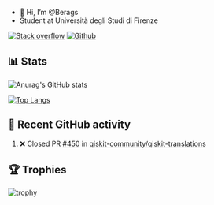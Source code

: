 - 👋 Hi, I’m @Berags
- Student at Università degli Studi di Firenze

[![Stack overflow](https://img.shields.io/badge/Stack_Overflow-FE7A16?style=for-the-badge&logo=stack-overflow&logoColor=white)](https://stackoverflow.com/users/12445398/jacopo-beragnoli)
[![Github](https://img.shields.io/badge/GitHub-100000?style=for-the-badge&logo=github&logoColor=white)](https://github.com/Berags)

## 📊 Stats 

![Anurag's GitHub stats](https://github-readme-stats.vercel.app/api?username=Berags&count_private=true&show_icons=true&theme=tokyonight)

[![Top Langs](https://github-readme-stats.vercel.app/api/top-langs/?username=Berags)](https://github.com/anuraghazra/github-readme-stats)

## 👀 Recent GitHub activity

<!--START_SECTION:activity-->
1. ❌ Closed PR [#450](https://github.com/qiskit-community/qiskit-translations/pull/450) in [qiskit-community/qiskit-translations](https://github.com/qiskit-community/qiskit-translations)
<!--END_SECTION:activity-->

## 🏆 Trophies

[![trophy](https://github-profile-trophy.vercel.app/?username=Berags&theme=onedark)](https://github.com/ryo-ma/github-profile-trophy)
